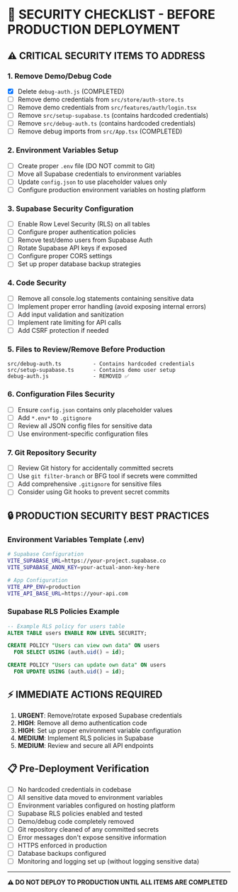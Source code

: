 # 🚨 SECURITY CHECKLIST - BEFORE PRODUCTION DEPLOYMENT

## ⚠️ CRITICAL SECURITY ITEMS TO ADDRESS

### 1. Remove Demo/Debug Code
- [x] Delete `debug-auth.js` (COMPLETED)
- [ ] Remove demo credentials from `src/store/auth-store.ts`
- [ ] Remove demo credentials from `src/features/auth/login.tsx`
- [ ] Remove `src/setup-supabase.ts` (contains hardcoded credentials)
- [ ] Remove `src/debug-auth.ts` (contains hardcoded credentials)
- [ ] Remove debug imports from `src/App.tsx` (COMPLETED)

### 2. Environment Variables Setup
- [ ] Create proper `.env` file (DO NOT commit to Git)
- [ ] Move all Supabase credentials to environment variables
- [ ] Update `config.json` to use placeholder values only
- [ ] Configure production environment variables on hosting platform

### 3. Supabase Security Configuration
- [ ] Enable Row Level Security (RLS) on all tables
- [ ] Configure proper authentication policies
- [ ] Remove test/demo users from Supabase Auth
- [ ] Rotate Supabase API keys if exposed
- [ ] Configure proper CORS settings
- [ ] Set up proper database backup strategies

### 4. Code Security
- [ ] Remove all console.log statements containing sensitive data
- [ ] Implement proper error handling (avoid exposing internal errors)
- [ ] Add input validation and sanitization
- [ ] Implement rate limiting for API calls
- [ ] Add CSRF protection if needed

### 5. Files to Review/Remove Before Production
```
src/debug-auth.ts          - Contains hardcoded credentials
src/setup-supabase.ts      - Contains demo user setup
debug-auth.js              - REMOVED ✅
```

### 6. Configuration Files Security
- [ ] Ensure `config.json` contains only placeholder values
- [ ] Add `*.env*` to `.gitignore` 
- [ ] Review all JSON config files for sensitive data
- [ ] Use environment-specific configuration files

### 7. Git Repository Security
- [ ] Review Git history for accidentally committed secrets
- [ ] Use `git filter-branch` or BFG tool if secrets were committed
- [ ] Add comprehensive `.gitignore` for sensitive files
- [ ] Consider using Git hooks to prevent secret commits

## 🔒 PRODUCTION SECURITY BEST PRACTICES

### Environment Variables Template (.env)
```bash
# Supabase Configuration
VITE_SUPABASE_URL=https://your-project.supabase.co
VITE_SUPABASE_ANON_KEY=your-actual-anon-key-here

# App Configuration  
VITE_APP_ENV=production
VITE_API_BASE_URL=https://your-api.com
```

### Supabase RLS Policies Example
```sql
-- Example RLS policy for users table
ALTER TABLE users ENABLE ROW LEVEL SECURITY;

CREATE POLICY "Users can view own data" ON users
  FOR SELECT USING (auth.uid() = id);

CREATE POLICY "Users can update own data" ON users  
  FOR UPDATE USING (auth.uid() = id);
```

## ⚡ IMMEDIATE ACTIONS REQUIRED

1. **URGENT**: Remove/rotate exposed Supabase credentials
2. **HIGH**: Remove all demo authentication code
3. **HIGH**: Set up proper environment variable configuration
4. **MEDIUM**: Implement RLS policies in Supabase
5. **MEDIUM**: Review and secure all API endpoints

## 📋 Pre-Deployment Verification

- [ ] No hardcoded credentials in codebase
- [ ] All sensitive data moved to environment variables
- [ ] Environment variables configured on hosting platform
- [ ] Supabase RLS policies enabled and tested
- [ ] Demo/debug code completely removed
- [ ] Git repository cleaned of any committed secrets
- [ ] Error messages don't expose sensitive information
- [ ] HTTPS enforced in production
- [ ] Database backups configured
- [ ] Monitoring and logging set up (without logging sensitive data)

---
**⚠️ DO NOT DEPLOY TO PRODUCTION UNTIL ALL ITEMS ARE COMPLETED**